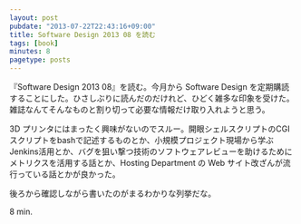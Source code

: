 ```yaml
---
layout: post
pubdate: "2013-07-22T22:43:16+09:00"
title: Software Design 2013 08 を読む
tags: [book]
minutes: 8
pagetype: posts
---
```

『Software Design 2013 08』を読む。今月から Software Design を定期購読することにした。ひさしぶりに読んだのだけれど、ひどく雑多な印象を受けた。雑誌なんてそんなものと割り切って必要な情報だけ取り入れようと思う。

3D プリンタにはまったく興味がないのでスルー。開眼シェルスクリプトのCGIスクリプトをbashで記述するものとか、小規模プロジェクト現場から学ぶJenkins活用とか、バグを狙い撃つ技術のソフトウェアレビューを助けるためにメトリクスを活用する話とか、Hosting Department の Web サイト改ざんが流行っている話とかが良かった。

後ろから確認しながら書いたのがまるわかりな列挙だな。

8 min.
